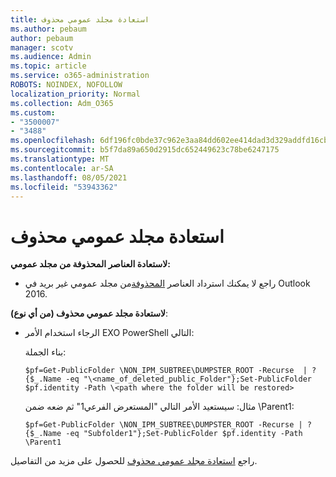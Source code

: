 ```yaml
---
title: استعادة مجلد عمومي محذوف
ms.author: pebaum
author: pebaum
manager: scotv
ms.audience: Admin
ms.topic: article
ms.service: o365-administration
ROBOTS: NOINDEX, NOFOLLOW
localization_priority: Normal
ms.collection: Adm_O365
ms.custom:
- "3500007"
- "3488"
ms.openlocfilehash: 6df196fc0bde37c962e3aa84dd602ee414dad3d329addfd16cb6e3dcc40fc2ae
ms.sourcegitcommit: b5f7da89a650d2915dc652449623c78be6247175
ms.translationtype: MT
ms.contentlocale: ar-SA
ms.lasthandoff: 08/05/2021
ms.locfileid: "53943362"
---
```

# <a name="restore-a-deleted-public-folder"></a>استعادة مجلد عمومي محذوف

**لاستعادة العناصر المحذوفة من مجلد عمومي:**

- راجع لا يمكنك استرداد العناصر [المحذوفة](https://aka.ms/pfrec)من مجلد عمومي غير بريد في Outlook 2016.
 
**لاستعادة مجلد عمومي محذوف (من أي نوع)**: 

- الرجاء استخدام الأمر EXO PowerShell التالي:

    بناء الجملة:

     `$pf=Get-PublicFolder \NON_IPM_SUBTREE\DUMPSTER_ROOT -Recurse  | ?{$_.Name -eq "\<name_of_deleted_public_Folder"};Set-PublicFolder $pf.identity -Path \<path where the folder will be restored>`

    مثال: سيستعيد الأمر التالي "المستعرض الفرعي1" ثم ضعه ضمن \Parent1:

    `$pf=Get-PublicFolder \NON_IPM_SUBTREE\DUMPSTER_ROOT -Recurse | ?{$_.Name -eq "Subfolder1"};Set-PublicFolder $pf.identity -Path \Parent1`

راجع [استعادة مجلد عمومي محذوف](https://docs.microsoft.com/exchange/collaboration-exo/public-folders/restore-deleted-public-folder) للحصول على مزيد من التفاصيل.
